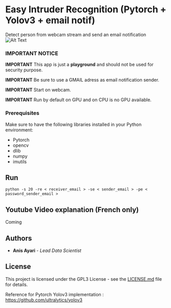 # Easy Intruder Recognition (Pytorch + Yolov3 + email notif)

Detect person from webcam stream and send an email notification
![Alt Text](readme.gif)

### IMPORTANT NOTICE
**IMPORTANT** This app is just a **playground** and should not be used for security purpose.

**IMPORTANT** Be sure to use a GMAIL adress as email notification sender.

**IMPORTANT** Start on webcam.

**IMPORTANT** Run by default on GPU and on CPU is no GPU available.

### Prerequisites

Make sure to have the following libraries installed in your Python environment:

- Pytorch
- opencv
- dlib
- numpy
- imutils


## Run
```
python -s 20 -re < receiver_email > -se < sender_email > -pe < password_sender_email >
```
## Youtube Video explanation (French only)
 Coming

## Authors

* **Anis Ayari** - *Lead Data Scientist* 

## License

This project is licensed under the GPL3 License - see the [LICENSE.md](LICENSE.md) file for details.

Reference for Pytorch Yolov3 implementation : https://github.com/ultralytics/yolov3
